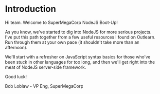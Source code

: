 # Introduction

Hi team.  Welcome to SuperMegaCorp NodeJS Boot-Up!

As you know, we've started to dig into NodeJS for more serious projects.  I've put this path together from a few useful resources I found on Outlearn.  Run through them at your own pace (it shouldn't take more than an afternoon).

We'll start with a refresher on JavaScript syntax basics for those who've been stuck in other languages for too long, and then we'll get right into the meat of NodeJS server-side framework.

Good luck!

Bob Loblaw - VP Eng, SuperMegaCorp
